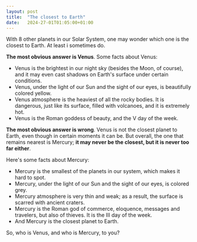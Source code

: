 ```yaml
---
layout: post
title:  "The closest to Earth"
date:   2024-27-01T01:05:00+01:00
---
```


With 8 other planets in our Solar System, one may wonder which one is the closest to Earth. At least i sometimes do.

**The most obvious answer is Venus**. Some facts about Venus:
- Venus is the brightest in our night sky (besides the Moon, of course), and it may even cast shadows on Earth's surface under certain conditions. 
- Venus, under the light of our Sun and the sight of our eyes, is beautifully colored yellow.
- Venus atmosphere is the heaviest of all the rocky bodies. It is dangerous, just like its surface, filled with volcanoes, and it is extremely hot.
- Venus is the Roman goddess of beauty, and the V day of the week.

**The most obvious answer is wrong**. Venus is not the closest planet to Earth, even though in certain moments it can be. But overall, the one that remains nearest is Mercury; **it may never be the closest, but it is never too far either**.


Here's some facts about Mercury:
- Mercury is the smallest of the planets in our system, which makes it hard to spot.
- Mercury, under the light of our Sun and the sight of our eyes, is colored grey.
- Mercury atmosphere is very thin and weak; as a result, the surface is scarred with ancient craters.
- Mercury is the Roman god of commerce, eloquence, messages and travelers, but also of thieves. It is the III day of the week.
- And Mercury is the closest planet to Earth.

So, who is Venus, and who is Mercury, to you?